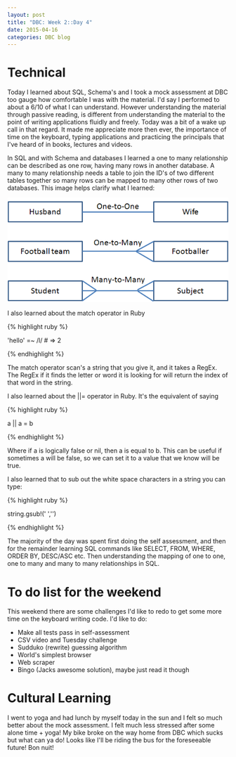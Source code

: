 ```yaml
---
layout: post
title: "DBC: Week 2::Day 4"
date: 2015-04-16
categories: DBC blog
---
```


<h1> Technical </h1>
Today I learned about SQL, Schema's and I took a mock assessment at DBC too gauge how comfortable I was with the material. I'd say I performed to about a 6/10 of what I can understand. However understanding the material through passive reading, is different from understanding the material to the point of writing applications fluidly and freely. Today was a bit of a wake up call in that regard. It made me appreciate more then ever, the importance of time on the keyboard, typing applications and practicing the principals that I've heard of in books, lectures and videos.

In SQL and with Schema and databases I learned a one to many relationship can be described as one row, having many rows in another database. A many to many relationship needs a table to join the ID's of two different tables together so many rows can be mapped to many other rows of two databases. This image helps clarify what I learned:

<img src="/imgs/sql-one-to-many.png" alt="one to many relationships">

I also learned about the match operator in Ruby

{% highlight ruby %}

'hello' =~ /l/ # => 2

{% endhighlight %}

The match operator scan's a string that you give it, and it takes a RegEx. The RegEx if it finds the letter or word it is looking for will return the index of that word in the string.

I also learned about the ||= operator in Ruby. It's the equivalent of saying


{% highlight ruby %}

a || a = b

{% endhighlight %}

Where if a is logically false or nil, then a is equal to b. This can be useful if sometimes a will be false, so we can set it to a value that we know will be true.

I also learned that to sub out the white space characters in a string you can type:


{% highlight ruby %}

string.gsub!(' ','')

{% endhighlight %}

The majority of the day was spent first doing the self assessment, and then for the remainder learning SQL commands like SELECT, FROM, WHERE, ORDER BY, DESC/ASC etc. Then understanding the mapping of one to one, one to many and many to many relationships in SQL.

<h1> To do list for the weekend </h1>
This weekend there are some challenges I'd like to redo to get some more time on the keyboard writing code. I'd like to do:

<ul>
  <li>Make all tests pass in self-assessment</li>
  <li>CSV video and Tuesday challenge</li>
  <li>Sudduko (rewrite) guessing algorithm</li>
  <li>World's simplest browser</li>
  <li>Web scraper</li>
  <li>Bingo (Jacks awesome solution), maybe just read it though</li>
</ul>

<h1> Cultural Learning </h1>
I went to yoga and had lunch by myself today in the sun and I felt so much better about the mock assessment. I felt much less stressed after some alone time + yoga! My bike broke on the way home from DBC which sucks but what can ya do! Looks like I'll be riding the bus for the foreseeable future! Bon nuit!





